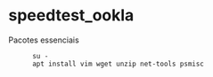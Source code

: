 # speedtest_ookla

Pacotes essenciais

          su -
          apt install vim wget unzip net-tools psmisc
